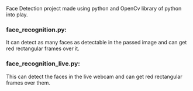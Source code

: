 Face Detection project made using python and OpenCv library of python into play.

### face_recognition.py:

It can detect as many faces as detectable in the passed image and can get red rectangular frames over it.


### face_recognition_live.py:

This can detect the faces in the live webcam and can get red rectangular frames over them.
